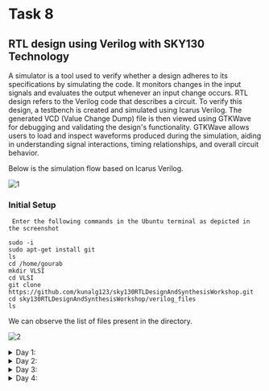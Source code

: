 # Task 8
	
## RTL design using Verilog with SKY130 Technology
A simulator is a tool used to verify whether a design adheres to its specifications by simulating the code. It monitors changes in the input signals and evaluates the output whenever an input change occurs. RTL design refers to the Verilog code that describes a circuit. To verify this design, a testbench is created and simulated using Icarus Verilog. The generated VCD (Value Change Dump) file is then viewed using GTKWave for debugging and validating the design's functionality. GTKWave allows users to load and inspect waveforms produced during the simulation, aiding in understanding signal interactions, timing relationships, and overall circuit behavior.

Below is the simulation flow based on Icarus Verilog.

![1](https://github.com/user-attachments/assets/c8f2d198-d6bf-48d3-8ab7-aed7f2dcc05d)

### Initial Setup
	 Enter the following commands in the Ubuntu terminal as depicted in the screenshot
	  
```
sudo -i
sudo apt-get install git
ls
cd /home/gourab
mkdir VLSI
cd VLSI
git clone https://github.com/kunalg123/sky130RTLDesignAndSynthesisWorkshop.git
cd sky130RTLDesignAndSynthesisWorkshop/verilog_files
ls
```

We can observe the list of files present in the directory. 

![2](https://github.com/user-attachments/assets/b7dc9189-a7dc-4ae2-b708-458650935469)

 <details>
	  <summary>Day 1:</summary>
		  
  <li>
	  Introduction to iverilog and GTKWave: This tutorial involved learning about how to simulate the design and testbench for a 2x1 multiplexer, using iverilog, and displaying the waveform on GTKWave.
	  
	
![3](https://github.com/user-attachments/assets/bd44924d-2322-4dc9-9053-4b1dbe3e8e89)

![4](https://github.com/user-attachments/assets/8e2899cf-7fb0-48ae-8a55-53e33eb20494)
   	  
  ```
  //Design 
  module good_mux (input i0, input i1, input sel, output reg y);
	  always@(*)
	  begin
	  	if(sel)
			y<=i1;
		else
			y<=i0;
	  end
  endmodule
  //Testbench
  module tb_good_mux;
	reg i0,i1,sel;
	wire y;

     	good_mux uut(.sel(sel),.i0(i0),.i1(i1),.y(y));

	initial begin
		$dumpfile("tb_good_mux.vcd");
		$dumpvars(0,tb_good_mux);
		sel=0;
		i0=0;
		i1=0;
		#300 $finish;
	end
	always #75 sel = ~sel;
	always #10 i0 = ~i0;
	always #55 i1 = ~i1;
  endmodule
  ```
  </li>
  <li>
	  Introduction to Yosys: This tutorial covers the use of Yosys for synthesizing a design written in Verilog, allowing us to view its netlists and examine the cells generated to form the circuit. The following commands are utilized:

   ```
yosys
read_liberty -lib ../lib/sky130_fd_sc_hd__tt_025C_1v80.lib
read_verilog good_mux.v
synth -top good_mux
abc -liberty ../lib/sky130_fd_sc_hd__tt_025C_1v80.lib
show
write_verilog -noattr good_mux_netlist.v
!gvim good_mux_netlist.v
  ```

1. Opens Yosys Tool
2. Reads the technology library file (Liberty format) required for synthesis using the specified path.
3. Loads the Verilog file good_mux.v for synthesis.
4. Performs synthesis on the design, with good_mux as the top module.
5. Optimizes the synthesized design using the ABC tool and the specified technology library.
6. Displays the synthesized design as a schematic.
7. Writes the synthesized netlist to the file good_mux_netlist.v without attributes.
8. Opens the netlist file good_mux_netlist.v in the gvim text editor.

```
//Generated Netlist
module good_mux(i0, il, sel, y);
	wire _0_;
	wire _1_;
	wire _2_;
	wire_3_;
	input i0; wire i0;
	input il; wire il;
	input sel; wire sel;
	output y; wire y;
	
	sky130_fd_sc_hd__mux2_1 _4_ (.AO(_0_),.A1(_1_),.S(_2_),.X(_3_));
	
	assign_0_ = 10;
	assign 1 = il;
	assign 2 = sel;
	assign y = _3_;
endmodule
```
![5](https://github.com/user-attachments/assets/5210318d-7461-4068-bb92-8d9f18a61efe)

![6](https://github.com/user-attachments/assets/af9981b7-e43f-4921-8a15-348000b975ba)

![7](https://github.com/user-attachments/assets/6aa3834c-90b0-40f5-a51d-440a89e3ae9a)

![8](https://github.com/user-attachments/assets/06c2a605-cb44-4c5e-bba7-9e098e2f7845)

![9](https://github.com/user-attachments/assets/a9ff7baf-3aba-4f2f-80c7-b99f4aa3f7ae)

![10](https://github.com/user-attachments/assets/3eb4d1a5-c91d-44c8-9c87-c6800101d2f3)

![11](https://github.com/user-attachments/assets/711a2355-e081-42d3-9b35-acac9c7ceb40)

![12](https://github.com/user-attachments/assets/cb6eb58b-8ef7-42cd-980e-20074ce3b3cc)

![13](https://github.com/user-attachments/assets/e274b1f4-2519-4caf-982d-df3796ae0055)

![14](https://github.com/user-attachments/assets/ba787163-d93c-4c64-aeb6-10e624c1c6d6)

![15](https://github.com/user-attachments/assets/6ff70087-fb82-411f-a5fc-5ad99585c863)

![16](https://github.com/user-attachments/assets/1b772a91-dea6-4a58-b536-0e5ffbe21db0)

![17](https://github.com/user-attachments/assets/a33a0612-d826-40fa-ac47-52c3e30b862b)

  </li>
  
  </details>

  <details>
	  <summary>Day 2:</summary>
  
<li>
	   Yosys Synthesis for Multiple Modules: This tutorial involved the synthesis of a design file that has more than one module.

```
//Design

module sub_module2 (input a, input b, output y);
	assign y = a | b;
endmodule

module sub_module1 (input a, input b, output y);
	assign y = a&b;
endmodule

module multiple_modules (input a, input b, input c, output y);
	wire net1;
	sub_module1 u1(.a(a),.b(b),.y(net1)); //net1 = a&b
	sub_module2 u2(.a(net1),.b(c),.y(y)); //y = netic,ie y = a&b + c;
endmodule
```

```
1. yosys
2. read_liberty -lib ../lib/sky130_fd_sc_hd__tt_025C_1v80.lib
3. read_verilog multiple_modules.v
4. synth -top multiple_modules
5. abc -liberty ../lib/sky130_fd_sc_hd__tt_025C_1v80.lib
6. show
7. write_verilog -noattr multiple_modules_netlist.v
8. !gvim multiple_modules_netlist.v
```

   </li>

```
//Generated Netlist
module multiple_modules (a, b, c, y);
	input a; wire a;
	input b; wire b;
	input c; wire c;
	wire net1;
	output y; wire y;

	sub_modulel ul (.a(a),.b(b),.y(net1));
	sub_module2 u2 (.a(net1),.b(c),.y (y));
endmodule

module sub_modulel (a, b, y);
	wire _0_;
	wire _1_;
	wire _2_;
	input a; wire a;
	input b; wire b;
	output y; wire y;
	
	sky130_fd_sc_hd_and2_0_3_(.A(_1_),.B(_0_),.X(_2_));
	
	assign _1_ = b;
	assign _0_ = a;
	assign y = _2_;
endmodule

module sub_module2 (a, b, y);
	wire _0_;
	wire _1_;
	wire _2_;
	input a; wire a;
	input b; wire b;
	output y;wire y;

	sky130_fd_sc_hd_or2_0_3_ (A(_1_), .B( 0 ), .X( 2 ));
	assign _1_ = b;
	assign _0_ = a;
	assign y = _2_;
endmodule
```
![18](https://github.com/user-attachments/assets/27a7d887-89f9-4b8f-873a-050db09bc195)

![19](https://github.com/user-attachments/assets/847424cf-602e-48de-a065-6e8e2bdd188d)

![20](https://github.com/user-attachments/assets/4c57118b-53f7-453b-b4f7-1eba6c00d656)

![21](https://github.com/user-attachments/assets/0675a04c-7058-4392-8eb7-6948b3a68ba6)

![22](https://github.com/user-attachments/assets/0aa1d56f-530a-4a06-baf1-94b792be56ba)

![23](https://github.com/user-attachments/assets/b6cc6e77-b539-45aa-97f2-47e06fc9b60c)

![24](https://github.com/user-attachments/assets/d2babcf9-e6b2-4528-8dd0-9bed78da6df3)

![25](https://github.com/user-attachments/assets/6a57e56e-f9ba-4060-8121-a8866fc3f1cb)

![26](https://github.com/user-attachments/assets/ad2b65fc-d59a-4159-876b-1e6b9df9e479)

![27](https://github.com/user-attachments/assets/60ae2c8d-4157-4f3f-bb86-7f4fd9a9d0b4)

![28](https://github.com/user-attachments/assets/5dff806d-9cbe-4f3a-8748-6f24d21e28e5)

![29](https://github.com/user-attachments/assets/dbc3b547-ff83-4c49-b0ba-1782f0df7245)

<li>
	Module-Level Synthesis: This method is ideal when there are multiple instances of the same module. The synthesis is performed once and then replicated multiple times, with all instances being connected in the top module. This approach is especially useful when applying the divide-and-conquer algorithm.
 ```
1. yosys
2. read_liberty -lib ../lib/sky130_fd_sc_hd__tt_025C_1v80.lib
3. read_verilog multiple_modules.v
4. synth -top sub_module1
5. abc -liberty ../lib/sky130_fd_sc_hd__tt_025C_1v80.lib
6. show
```
</li>

<li>
	Flattening: This process merges all hierarchical modules within the design into a single module, resulting in a flat netlist.
 ```
1. yosys
2. read_liberty -lib ../lib/sky130_fd_sc_hd__tt_025C_1v80.lib
3. read_verilog multiple_modules.v
4. synth -top multiple_modules
5. abc -liberty ../lib/sky130_fd_sc_hd__tt_025C_1v80.lib
6. flatten
7. show
8. write_verilog -noattr multiple_modules_netlist.v
9. gvim multiple_modules_netlist.v
```

```
//Generated Netlist
module multiple_modules (a, b, c, y);
	wire _0_; wire _1_;
	wire _2_; wire _3_;
	wire _4_; wire _5_;
	input a; wire a;
	input b; wire b;
	input c; wire c;
	wire net1;
	wire \ul.a;
	wire \ul.b;
	wire \ul.y;
	wire \u2.a;
	wire \u2.b;
	wire \u2.y;
	output y; wire y;
	
	sky130_fd_sc_hd_and2_0 _6_ (.A(1),.B(0),.X(_2_));
	sky130_fd_sc_hd_or2_0 _7_(.A(4),.B(_3_),.X(5));

	assign 4 = \u2.b ;
	assign 3 = \u2.a ;
	assign \u2.y = _5_;
	assign \u2.a = net1;
	assign \u2.b = c;
	assign y = \u2.y;
	assign 1 = \u1.b;
	assign 0 = \ul.a ;
	assign \ul.y = _2_;
	assign \ul.a = a;
	assign \u1.b = b;
	assign net1 = \u1.y;
endmodule
```
![30](https://github.com/user-attachments/assets/77434ac8-779c-41ff-ac50-50f59b1624d2)

![31](https://github.com/user-attachments/assets/a714f466-e62b-47df-9a23-d9e062abcc59)

![32](https://github.com/user-attachments/assets/5b65ca3f-273c-4aeb-b152-f4c0e9c1cb00)

</li>

<li>
	Simulation of D-Flipflop using Icarus Verilog and GTKWave: Simulations were performed for three types of D-Flipflops—Asynchronous Reset, Asynchronous Set, and Synchronous Reset.
Asynchronous Reset

```
iverilog dff_asyncres.v tb_dff_asyncres.v
./a.out
gtkwave tb_dff_asyncres.vcd
```

```
//Design
module dff_asyncres(input clk, input async_reset, input d, output reg q);
	always@(posedge clk, posedge async_reset)
	begin
		if(async_reset)
			q <= 1'b0;
		else
			q <= d;
	end
endmodule
//Testbench
module tb_dff_asyncres; 
	reg clk, async_reset, d;
	wire q;
	dff_asyncres uut (.clk(clk),.async_reset (async_reset),.d(d),.q(q));

	initial begin
		$dumpfile("tb_dff_asyncres.vcd");
		$dumpvars(0,tb_dff_asyncres);
		// Initialize Inputs
		clk = 0;
		async_reset = 1;
		d = 0;
		#3000 $finish;
	end
		
	always #10 clk = ~clk;
	always #23 d = ~d;
	always #547 async_reset=~async_reset; 
endmodule
```
![33](https://github.com/user-attachments/assets/3b990598-2c7b-4391-9cae-2aa080855650)

![34](https://github.com/user-attachments/assets/913faf74-e9d9-4634-89d3-a0658ada06a5)

      From the waveform, it can be observed that the Q output changes to zero when the asynchronous reset is asserted high, regardless of the clock edge (positive or negative).

Asynchronous Set:

```
iverilog dff_async_set.v tb_dff_async_set.v
./a.out
gtkwave tb_dff_async_set.vcd
```

```
//Design
module dff_async_set(input clk, input async_set, input d, output reg q);
	always@(posedge clk, posedge async_set)
	begin
		if(async_set)
			q <= 1'b1;
		else
			q <= d;
	end
endmodule
//Testbench
module tb_dff_async_set; 
	reg clk, async_set, d;
	wire q;
	dff_async_set uut (.clk(clk),.async_set (async_set),.d(d),.q(q));

	initial begin
		$dumpfile("tb_dff_async_set.vcd");
		$dumpvars(0,tb_dff_async_set);
		// Initialize Inputs
		clk = 0;
		async_set = 1;
		d = 0;
		#3000 $finish;
	end
		
	always #10 clk = ~clk;
	always #23 d = ~d;
	always #547 async_set=~async_set; 
endmodule
```
![35](https://github.com/user-attachments/assets/2321fca9-478a-45c7-bc84-3efc88c606ff)

![36](https://github.com/user-attachments/assets/b551d90f-278b-4612-8e4d-ec49b5c7d580)

From the waveform, it can be observed that the Q output changes to one when the asynchronous set is asserted high, regardless of the clock edge (positive or negative).

Synchronous Reset:

```
iverilog dff_syncres.v tb_dff_syncres.v
./a.out
gtkwave tb_dff_syncres.vcd
```

```
//Design
module dff_syncres(input clk, input sync_reset, input d, output reg q);
	always@(posedge clk)
	begin
		if(sync_reset)
			q <= 1'b0;
		else
			q <= d;
	end
endmodule
//Testbench
module tb_dff_syncres; 
	reg clk, syncres, d;
	wire q;
	dff_asyncres uut (.clk(clk),.sync_reset (sync_reset),.d(d),.q(q));

	initial begin
		$dumpfile("tb_dff_syncres.vcd");
		$dumpvars(0,tb_dff_syncres);
		// Initialize Inputs
		clk = 0;
		sync_reset = 1;
		d = 0;
		#3000 $finish;
	end
		
	always #10 clk = ~clk;
	always #23 d = ~d;
	always #547 sync_reset=~async_reset; 
endmodule
```
![37](https://github.com/user-attachments/assets/b6d01d01-5230-453c-af93-8c28fd4a8af3)

![38](https://github.com/user-attachments/assets/9b4b6d04-16f9-4fcd-aa86-1496ea831893)

From the waveform, it can be observed that the Q output changes to zero when the synchronous reset is set high, only at the positive clock edge.

</li>

<li>
	Synthesis of D-Flipflop using Yosys: Three types of D-Flipflops were synthesized—Asynchronous Reset, Asynchronous Set, and Synchronous Reset.

Asynchronous Reset:
	
```
1. yosys
2. read_liberty -lib ../lib/sky130_fd_sc_hd__tt_025C_1v80.lib
3. read_verilog dff_asyncres.v
4. synth -top dff_asyncres
5. dfflibmap -liberty ../lib/sky130_fd_sc_hd__tt_025C_1v80.lib
7. show
8. write_verilog -noattr dff_asyncres_netlist.v
9. gvim dff_asyncres_netlist.v
```

```
//Generated Netlist   		
module dff_asyncres (clk, async_reset, d, q);
	wire _0_;
	wire _1_;
	wire _2_;
	input async_reset;
	input clk;
	input d;
	output q;
	
	sky130_fd_sc_hd__clkinv_1 _3_ (.A(_0_),.Y(_1_));
	sky130_fd_sc_hd__dfrtp_1 _4_ (.CLK(clk),.D(d),.RESET_B(_2_),.Q(q));
	assign _0_ = async_reset;
	assign _2_ = _1_;
endmodule
```
![39](https://github.com/user-attachments/assets/70825a27-c7b6-4995-af40-2cc4e82e6244)

![40](https://github.com/user-attachments/assets/a459580c-ff54-4c96-b169-0084aa761c15)

Asynchronous Set		
  
```
1. yosys
2. read_liberty -lib ../lib/sky130_fd_sc_hd__tt_025C_1v80.lib
3. read_verilog dff_async_set.v
4. synth -top dff_async_set
5. dfflibmap -liberty ../lib/sky130_fd_sc_hd__tt_025C_1v80.lib
7. show
8. write_verilog -noattr dff_async_set_netlist.v
9. gvim dff_async_set_netlist.v
```

```
//Generated Netlist   		
module dff_async_set (clk, async_set, d, q);
	wire _0_;
	wire _1_;
	wire _2_;
	input async_set;
	input clk;
	input d;
	output q;
	
	sky130_fd_sc_hd__clkinv_1 _3_ (.A(_0_),.Y(_1_));
	sky130_fd_sc_hd__dfrtp_1 _4_ (.CLK(clk),.D(d),.RESET_B(_2_),.Q(q));
	assign _0_ = async_set;
	assign _2_ = _1_;
endmodule
```
![41](https://github.com/user-attachments/assets/d48cd9ff-1561-4b9e-9bb6-d9a9a4d35780)

Synchronous Reset:
  
```
1. yosys
2. read_liberty -lib ../lib/sky130_fd_sc_hd__tt_025C_1v80.lib
3. read_verilog dff_syncres.v
4. synth -top dff_syncres
5. dfflibmap -liberty ../lib/sky130_fd_sc_hd__tt_025C_1v80.lib
7. show
8. write_verilog -noattr dff_syncres_netlist.v
9. gvim dff_syncres_netlist.v
```

```
//Generated Netlist   		
module dff_syncres (clk, sync_reset, d, q);
	wire _0_;
	wire _1_;
	wire _2_;
	input sync_reset;
	input clk;
	input d;
	output q;
	
	sky130_fd_sc_hd__clkinv_1 _3_ (.A(_0_),.Y(_1_));
	sky130_fd_sc_hd__dfrtp_1 _4_ (.CLK(clk),.D(d),.RESET_B(_2_),.Q(q));
	assign _0_ = sync_reset;
	assign _2_ = _1_;
endmodule
```

![42](https://github.com/user-attachments/assets/b362bbb8-8114-4217-99cb-15c5594d434b)

</li>

<li>
	Multiplication by 2: In this tutorial, we learn that specific multiplier hardware is not necessary for multiplying a number by 2. This operation can be easily achieved by concatenating the number with a zero in the least significant bit (LSB).
 
```
1. yosys
2. read_liberty -lib ../lib/sky130_fd_sc_hd__tt_025C_1v80.lib
3. read_verilog mult_2.v
4. synth -top mul2
5. abc -liberty ../lib/sky130_fd_sc_hd__tt_025C_1v80.lib
6. show
7. write_verilog -noattr mul2_net.v
8. gvim mul2_net.v
```

```
//Design
module mul2(input [2:0]a, output [3:0]y);
	assign y=a*2;
endmodule
```

```
//Generated Netlist
module mul2(a,y);
	input [2:0]a; wire [2:0]a;
	output [3:0]y; wire [3:0]y;

	assign y = {a,1'h0};
endmodule
```
![43](https://github.com/user-attachments/assets/329ddca1-0742-498e-9af8-970d0e17e9b0)

![44](https://github.com/user-attachments/assets/66abbf99-fa72-42e1-84d2-4a927b9fa853)

</li>

<li>
	Multiplication by 9: In this tutorial, we discover that specific multiplier hardware is not needed for multiplying a number by 9. This operation can be easily accomplished by concatenating the number with itself.
 
```
1. yosys
2. read_liberty -lib ../lib/sky130_fd_sc_hd__tt_025C_1v80.lib
3. read_verilog mult_9.v
4. synth -top mult9
5. abc -liberty ../lib/sky130_fd_sc_hd__tt_025C_1v80.lib
6. show
7. write_verilog -noattr mul9_net.v
8. gvim mul9_net.v
```

```
//Design
module mul2(input [2:0]a, output [5:0]y);
	assign y=a*9;
endmodule
```

```
//Generated Netlist
module mul9(a,y);
	input [2:0]a; wire [2:0]a;
	output [5:0]y; wire [5:0]y;

	assign y = {a,a};
endmodule
```
![45](https://github.com/user-attachments/assets/2aa1e451-a23b-4531-88ba-60a662801db8)

</li>

    
  </details>
<details>
	  <summary>Day 3:</summary>
Optimization of Various Designs

<li>
	Design infers 2 input AND Gate:

```
1. yosys
2. read_liberty -lib ../lib/sky130_fd_sc_hd__tt_025C_1v80.lib
3. read_verilog opt_check.v
4. synth -top opt_check
5. abc -liberty ../lib/sky130_fd_sc_hd__tt_025C_1v80.lib
6. opt_clean -purge
7. show
```

5. Eliminates unused or redundant logic within the design and removes any dangling wires or gates.
 
```
//Design
module opt_check(input a, input b, output y);
	assign y = a?b:0;
endmodule
```
![46](https://github.com/user-attachments/assets/3867e5e9-69bb-465e-a743-ac58fd050cb3)

![47](https://github.com/user-attachments/assets/9f396265-f3f2-4577-a60f-320194dfd36e)

![48](https://github.com/user-attachments/assets/7010cee0-0ef0-46cd-94f7-0cb392be3fea)

</li>

<li>
	Design infers 2 input OR Gate:

```
1. yosys
2. read_liberty -lib ../lib/sky130_fd_sc_hd__tt_025C_1v80.lib
3. read_verilog opt_check2.v
4. synth -top opt_check2
5. abc -liberty ../lib/sky130_fd_sc_hd__tt_025C_1v80.lib
6. opt_clean -purge
7. show
```

```
//Design
module opt_check2(input a, input b, output y);
	assign y = a?1:b;
endmodule
```
![49](https://github.com/user-attachments/assets/a922d27c-cc81-4c7b-a81d-08c2b84724a2)

![50](https://github.com/user-attachments/assets/218d85df-04bd-4cb1-9f79-3f02c458afe1)

![51](https://github.com/user-attachments/assets/46f4b57e-3c8b-4c75-989c-fdd7ff0cab29)

</li>	

<li>
	Design infers 3 input AND Gate:

```
1. yosys
2. read_liberty -lib ../lib/sky130_fd_sc_hd__tt_025C_1v80.lib
3. read_verilog opt_check3.v
4. synth -top opt_check3
5. abc -liberty ../lib/sky130_fd_sc_hd__tt_025C_1v80.lib
6. opt_clean -purge
7. show
```

```
//Design
module opt_check2(input a, input b, input c, output y);
	assign y = a?(b?c:0):0;
endmodule
```
![52](https://github.com/user-attachments/assets/3a41bcf0-af7a-4871-a13d-ad324602c372)

![53](https://github.com/user-attachments/assets/ee057a3d-1c08-4fab-9567-2a2ed4232017)

![54](https://github.com/user-attachments/assets/c64e068a-8e3e-4a81-abd4-ced09426b015)

</li>

<li>
	Design infers 2 input XNOR Gate (3 input Boolean Logic)

```
1. yosys
2. read_liberty -lib ../lib/sky130_fd_sc_hd__tt_025C_1v80.lib
3. read_verilog opt_check4.v
4. synth -top opt_check4
5. abc -liberty ../lib/sky130_fd_sc_hd__tt_025C_1v80.lib
6. opt_clean -purge
7. show
```

```
//Design
module opt_check2(input a, input b, input c, output y);
	assign y = a ? (b ? ~c : c) : ~c;
endmodule
```
![55](https://github.com/user-attachments/assets/c0e9ee20-b6e8-4c1d-a5b7-44395ac67401)

![56](https://github.com/user-attachments/assets/2915fcf6-d55c-4cf4-94de-6cf806a6d162)

![57](https://github.com/user-attachments/assets/bc94f5d7-1895-4713-9241-fe86d36d40a2)

</li>

<li>
	Multiple Module Optimization-1

```
1. yosys
2. read_liberty -lib ../lib/sky130_fd_sc_hd__tt_025C_1v80.lib
3. read_verilog multiple_module_opt.v
4. synth -top multiple_module_opt
5. abc -liberty ../lib/sky130_fd_sc_hd__tt_025C_1v80.lib
6. opt_clean -purge
7. show
```

```
//Design

module sub_module1(input a, input b, output y);
	assign y = a & b;
endmodule

module sub_module2 (input a, input b output y);
	assign y = a^b;
endmodule

module multiple_module_opt(input a, input b input c, input d output y);
	wire n1,n2, n3;

	sub_module1 U1 (.a(a), .b(1'b1), .y(n1));
	sub_module2 U2 (.a(n1), .b(1'b0), .y(n));
	sub_module2 U3 (.a(b), .b(d), .y(n3));

	assign y = c | (b & n1);
endmodule
```
![58](https://github.com/user-attachments/assets/15dde80e-08a1-4d6d-ba4e-7f422c4e74c2)

![59](https://github.com/user-attachments/assets/83335941-a0d2-4f23-b596-62157a363729)

![60](https://github.com/user-attachments/assets/ce02f234-975c-43b1-9cfa-0840f7856d3d)

</li>

<li>
	Multiple Module Optimization-2

```
1. yosys
2. read_liberty -lib ../lib/sky130_fd_sc_hd__tt_025C_1v80.lib
3. read_verilog multiple_module_opt2.v
4. synth -top multiple_module_opt2
5. abc -liberty ../lib/sky130_fd_sc_hd__tt_025C_1v80.lib
6. opt_clean -purge
7. show
```

```
//Design
module sub_module(input a input b output y);
	assign y = a & b;
endmodule

module multiple_module_opt2(input a, input b input c, input d, output y);
	wire n1,n2, n3;

	sub_module U1 (.a(a), .b(1'b0), y(n));
	sub_module U2 (.a(b), .b(c), .y(n2));
	sub_module U3 (.a(n2), .b(d), .y(n));
	sub_module U4 (.a(n3), .b(n1), .y(y));
endmodule
```

<li>
	D-Flipflop Constant 1 with Asynchronous Reset (active low)
	
```
iverilog dff_const1.v tb_dff_const1.v
./a.out
gtkwave tb_dff_const1.vcd
```

```
//Design
module dff_const1(input clk, input reset, output reg q); 
always @(posedge clk, posedge reset)
begin
	if(reset)
		q <= 1'b0;
	else
		q <= 1'b1;
end
endmodule
//Testbench
module tb_dff_const1; 
	reg clk, reset;
	wire q;

	dff_const1 uut (.clk(clk),.reset(reset),.q(q));

	initial begin
		$dumpfile("tb_dff_const1.vcd");
		$dumpvars(0,tb_dff_const1);
		// Initialize Inputs
		clk = 0;
		reset = 1;
		#3000 $finish;
	end

	always #10 clk = ~clk;
	always #1547 reset=~reset;
endmodule
```
![61](https://github.com/user-attachments/assets/1274b2af-67a7-4ffd-9e46-b06f52cc6289)

![62](https://github.com/user-attachments/assets/840adb12-1798-430d-ba15-c150a8787ceb)

From the waveform, it can be observed that the Q output is always high when reset is zero, and reset doesn't depend on clock edge.
  
```
1. yosys
2. read_liberty -lib ../lib/sky130_fd_sc_hd__tt_025C_1v80.lib
3. read_verilog dff_const1.v
4. synth -top dff_const1
5. dfflibmap -liberty ../lib/sky130_fd_sc_hd__tt_025C_1v80.lib
7. show
```
![63](https://github.com/user-attachments/assets/e3e762af-bf90-4e46-ad39-f106261a9ce6)

![64](https://github.com/user-attachments/assets/149a5980-ad46-4ad0-a72e-030d6b54d991)

</li>

<li>
	D-Flipflop Constant 2 with Asynchronous Reset (active high)

```
iverilog dff_const2.v tb_dff_const2.v
./a.out
gtkwave tb_dff_const2.vcd
```

```
//Design
module dff_const2(input clk, input reset, output reg q); 
always @(posedge clk, posedge reset)
begin
	if(reset)
		q <= 1'b1;
	else
		q <= 1'b1;
end
endmodule
//Testbench
module tb_dff_const2; 
	reg clk, reset;
	wire q;

	dff_const2 uut (.clk(clk),.reset(reset),.q(q));

	initial begin
		$dumpfile("tb_dff_const1.vcd");
		$dumpvars(0,tb_dff_const1);
		// Initialize Inputs
clk = 0;
		reset = 1;
		#3000 $finish;
	end

	always #10 clk = ~clk;
	always #1547 reset=~reset;
endmodule
```
 
![65](https://github.com/user-attachments/assets/15a4582b-1fe3-4a9e-ab81-cac5afe1fe90)

![66](https://github.com/user-attachments/assets/f78799f2-616d-407e-91fc-1dae70400ac0)

From the waveform, it can be observed that the Q output is always high irrespective of reset.
  
```
1. yosys
2. read_liberty -lib ../lib/sky130_fd_sc_hd__tt_025C_1v80.lib
3. read_verilog dff_const2.v
4. synth -top dff_const2
5. dfflibmap -liberty ../lib/sky130_fd_sc_hd__tt_025C_1v80.lib
7. show
```
![67](https://github.com/user-attachments/assets/b4df798b-4200-4002-9e81-446686ea80ec)

![68](https://github.com/user-attachments/assets/a1ef5838-fe24-403e-83af-95ccd2089aed)

</li>

<li>
	D-Flipflop Constant 3 with Asynchronous Reset (active low)

```
//Design
module dff_const3(input clk, input reset, output reg q); 
	reg q1;

	always @(posedge clk, posedge reset)
	begin
		if(reset)
		begin
			q <= 1'b1;
			q1 <= 1'b0;
		end
		else
		begin	
			q1 <= 1'b1;
			q <= q1;
		end
	end
endmodule
```

```
1. yosys
2. read_liberty -lib ../lib/sky130_fd_sc_hd__tt_025C_1v80.lib
3. read_verilog dff_const3.v
4. synth -top dff_const3
5. dfflibmap -liberty ../lib/sky130_fd_sc_hd__tt_025C_1v80.lib
7. show
```
![69](https://github.com/user-attachments/assets/ad6d6171-f26d-4d70-8dda-a7634af62b39)

![70](https://github.com/user-attachments/assets/e3ed2843-797c-4150-84bf-c317dc5edf1b)

This module defines a D flip-flop in which, upon a positive edge reset, qq is set to 1 and q1q1 is set to 0. With each clock cycle, q1q1 is updated to 1, and qq takes on the value of q1q1.

When synthesized, the design will yield a flip-flop where qq transitions to 1 after the first clock cycle following the reset and remains at 1 thereafter.

</li>

<li>
	D-Flipflop Constant 4 with Asynchronous Reset (active high)

```
//Design
module dff_const4(input clk, input reset, output reg q); 
	reg q1;
Flattening: This process merges all hierarchical modules within the design into a single module, resulting in a flat netlist.
	always @(posedge clk, posedge reset)
	begin
		if(reset)
		begin
			q <= 1'b1;
			q1 <= 1'b1;
		end
		else
		begin	
			q1 <= 1'b1;
			q <= q1;
		end
	end
endmodule
```

```
1. yosys
2. read_liberty -lib ../lib/sky130_fd_sc_hd__tt_025C_1v80.lib
3. read_verilog dff_const4.v
4. synth -top dff_const4
5. dfflibmap -liberty ../lib/sky130_fd_sc_hd__tt_025C_1v80.lib
7. show
```

![71](https://github.com/user-attachments/assets/b2fe74ef-c066-4a3b-b0ad-a4c105cd04d9)

![72](https://github.com/user-attachments/assets/57d7f765-6c38-4d9d-9e29-6d24601aedb8)

This module defines a D flip-flop that sets both q and q1 to 1 on a positive edge of reset. On each clock cycle, q1 remains 1, and q is updated with the value of q1 (which is always 1).

When synthesized, the design will result in a flip-flop where q is always 1, regardless of the reset or clock state.

</li>

<li>
	D-Flipflop Constant 5 with Asynchronous Reset

```
//Design
module dff_const5(input clk, input reset, output reg q); 
	reg q1;

	always @(posedge clk, posedge reset)
	begin
		if(reset)
		begin
			q <= 1'b0;
			q1 <= 1'b0;
		end
		else
		begin	
			q1 <= 1'b1;
			q <= q1;
		end
	end
endmodule
```

```
1. yosys
2. read_liberty -lib ../lib/sky130_fd_sc_hd__tt_025C_1v80.lib
3. read_verilog dff_const5.v
4. synth -top dff_const5
5. dfflibmap -liberty ../lib/sky130_fd_sc_hd__tt_025C_1v80.lib
7. show
```
![73](https://github.com/user-attachments/assets/f5bab4fc-062b-4848-9b0e-b21cef7d4188)

![74](https://github.com/user-attachments/assets/30899792-566d-4e22-8388-57933136d90a)

This module defines a D flip-flop that resets both qq and q1q1 to 0 upon a positive edge of reset. With each clock cycle, q1q1 is set to 1, and qq is then updated to match the value of q1q1 (which will always be 1 after the first cycle).

When synthesized, the design will produce a flip-flop where qq remains at 1 following the first clock cycle after the reset.
</li>

<li>
	Counter Optimization 1:

```
//Design	
module counter_opt (input clk, input reset, output q);
	reg [2:0] count;
	assign q = count[0];
	
	always @(posedge clk,posedge reset)
	begin
		if(reset)
			count <= 3'b000;
		else
			count <= count + 1;
	end
endmodule
```

```
1. yosys
2. read_liberty -lib ../lib/sky130_fd_sc_hd__tt_025C_1v80.lib
3. read_verilog counter_opt.v
4. synth -top counter_opt
5. dfflibmap -liberty ../lib/sky130_fd_sc_hd__tt_025C_1v80.lib
7. show
```
![75](https://github.com/user-attachments/assets/5c1f38cf-8897-458e-ab75-f0c70d0450f1)

![76](https://github.com/user-attachments/assets/088dff6d-493a-47ef-8921-a74cc96ef926)

</li>

<li>
	Counter Optimization 2:

```
//Design	
module counter_opt2 (input clk, input reset, output q);
	reg [2:0] count;
	assign q = (count[2:0] == 3'b100);
	
	always @(posedge clk,posedge reset)
	begin
		if(reset)
			count <= 3'b000;
		else
			count <= count + 1;
	end
endmodule
```

```
1. yosys
2. read_liberty -lib ../lib/sky130_fd_sc_hd__tt_025C_1v80.lib
3. read_verilog counter_opt2.v
4. synth -top counter_opt2
5. dfflibmap -liberty ../lib/sky130_fd_sc_hd__tt_025C_1v80.lib
7. show
```
![77](https://github.com/user-attachments/assets/410d205c-57a7-4072-9d80-a8e0e6074ca0)

![78](https://github.com/user-attachments/assets/653320a7-57ec-4c23-8adf-914a4c7250a3)
 
</li>

</li>

  </details>

  <details>
	  <summary>Day 4:</summary>
<li>
	Design of 2x1 MUX using Ternary Operator:
	
```
//Design
module ternary_operator_mux(input i0, input i1, input sel, output y);
	assign y = sel?i1:i0;
endmodule
```

```
iverilog ternary_operator_mux.v tb_ternary_operator_mux.v
./a.out
gtkwave tb_ternary_operator_mux.vcd
```

These commands perform iverilog and GTKWave simulation.

![79](https://github.com/user-attachments/assets/b427806c-edd7-451e-be72-055a3f35227a)

![80](https://github.com/user-attachments/assets/5054544f-1f04-4aa2-b218-9e3672054a9e)

```
1. yosys
2. read_liberty -lib ../lib/sky130_fd_sc_hd__tt_025C_1v80.lib
3. read_verilog ternary_operator_mux.v
4. synth -top ternary_operator_mux
5. abc -liberty ../lib/sky130_fd_sc_hd__tt_025C_1v80.lib
6. opt_clean -purge
7. write_verilog -noattr ternary_operator_mux_net.v
8. !gvim ternary_operator_mux_net.v
9. show
```

```
//Generated Netlist
module ternary_operator_mux(i0, il, sel, y);
	wire _0_;
	wire _1_;
	wire _2_;
	wire _3_;
	input i0; wire i0;
	input il; wire il;
	input sel; wire sel;
	output y; wire y;
	
	sky130_fd_sc_hd_mux2_1 _4_ (.AO(_0_),.A1(_1_),.S(_2_),.X(_3_));

	assign _0_ = i0;
	assign _1_ = il;
	assign _2_ = sel;
	assign y = _3_;
endmodule
```
![81](https://github.com/user-attachments/assets/dcc9b27d-4b61-4d54-849a-3d145c5be08c)

```
iverilog ../my_lib/verilog_model/primitives.v ../my_lib/verilog_model/sky130_fd_sc_hd.v ternary_operator_mux.v tb_ternary_operator_mux.v
./a.out
gtkwave tb_ternary_operator_mux.vcd
```
![82](https://github.com/user-attachments/assets/d1e05dfa-a78d-4600-9840-e5f0e1d6b130)

![83](https://github.com/user-attachments/assets/f88c264a-e730-439d-ad59-af5b2c61e918)

These waveforms correspond to the GATE LEVEL SYNTHESIS for the Ternary Operator MUX.

</li>	

<li>
	Design of a Bad 2x1 MUX:

```
//Design
module bad_mux(input i0, input i1, input sel, output reg y);
	always@(sel)
	begin
		if(sel)
			y <= i1;
		else
			y <= i0;
	end
endmodule
```

```
iverilog bad_mux.v tb_bad_mux.v
./a.out
gtkwave tb_bad_mux.vcd
```
![84](https://github.com/user-attachments/assets/3e4b5940-1353-4108-894a-8cd1dc00604a)

![85](https://github.com/user-attachments/assets/601cd541-94d4-4b6b-97b8-af3a10f025ca)

From the waveform, it can be observed that the output yy changes only when there is a change in the select line, completely disregarding any changes in i0i0 and i1i1, which should also influence the output yy. Therefore, this design represents a faulty multiplexer (MUX).


```
1. yosys
2. read_liberty -lib ../lib/sky130_fd_sc_hd__tt_025C_1v80.lib
3. read_verilog bad_mux.v
4. synth -top bad_mux
5. abc -liberty ../lib/sky130_fd_sc_hd__tt_025C_1v80.lib
6. opt_clean -purge
7. write_verilog -noattr bad_mux_net.v
8. !gvim bad_mux_net.v
9. show
```

```
//Generated Netlist
module bad_mux(i0, il, sel, y);
	wire _0_;
	wire _1_;
	wire _2_;
	wire _3_;
	input i0; wire i0;
	input il; wire il;
	input sel; wire sel;
	output y; wire y;
	
	sky130_fd_sc_hd_mux2_1 _4_ (.AO(_0_),.A1(_1_),.S(_2_),.X(_3_));

	assign _0_ = i0;
	assign _1_ = il;
	assign _2_ = sel;
	assign y = _3_;
endmodule
```
![86](https://github.com/user-attachments/assets/1c453216-c299-4ba2-aaf0-c38123b207f2)

```
iverilog ../my_lib/verilog_model/primitives.v ../my_lib/verilog_model/sky130_fd_sc_hd.v bad_mux.v tb_bad_mux.v
./a.out
gtkwave tb_bad_mux.vcd
```
![87](https://github.com/user-attachments/assets/8416c652-6137-44b3-947a-5c07005f0e72)

![88](https://github.com/user-attachments/assets/fdd0223e-02ff-4af3-ad5c-25a8f75f8fdc)

These waveforms correspond to the GATE LEVEL SYNTHESIS for the Bad MUX.

</li>

<li>
	Blocking Caveat:

```
//Design
module blocking_caveat(input a, input b, input c, output reg d);
	reg x;

	always@(*)
	begin
		d = x & c;
		x = a | b;
	end
endmodule
```

```
iverilog blocking_caveat.v tb_blocking_caveat.v
./a.out
gtkwave tb_blocking_caveat.vcd
```

![Screenshot from 2024-10-20 15-57-26](https://github.com/user-attachments/assets/1c3acb0f-915f-4212-87db-6535cb8f8705)

![Screenshot from 2024-10-20 16-02-54](https://github.com/user-attachments/assets/fbbf0035-d8e2-4935-9be4-d9adb49efe21)

![Screenshot from 2024-10-20 16-02-47](https://github.com/user-attachments/assets/e3b2aa99-cd89-4a5c-b428-26d2f6880780)

As shown in the waveform, when both AA and BB go to zero, the output of the OR gate should also be zero (resulting in XX being zero), and the AND gate output should likewise be zero (matching the DD output). However, the input to the AND gate for XX retains the previous value of A∣BA∣B as one due to the use of blocking statements in the design, leading to this discrepancy in the output.
```
1. yosys
2. read_liberty -lib ../lib/sky130_fd_sc_hd__tt_025C_1v80.lib
3. read_verilog blocking_caveat.v
4. synth -top blocking_caveat
5. abc -liberty ../lib/sky130_fd_sc_hd__tt_025C_1v80.lib
6. opt_clean -purge
7. write_verilog -noattr blocking_caveat_net.v
8. !gvim blocking_caveat_net.v
9. show
```

```
//Generated Netlist
module blocking_caveat(a,b,c,d);
	wire _0_;
	wire _1_;
	wire _2_;
	wire _3_;
	wire _4_;
	input a; wire a;
	input b; wire b;
	input c; wire c;
	input d; wire d;
	output d; wire d;
	
	sky130_fd_sc_hd__o21a_1 _5_ (.A1(_2_),.A2(_1_),.B1(_3_),.X(_4_));

	assign _2_ = b;
	assign _1_ = a;
	assign _3_ = c;
	assign d = _4_;As shown in the waveform, when both AA and BB go to zero, the output of the OR gate should also be zero (resulting in XX being zero), and the AND gate output should likewise be zero (matching the DD output). However, the input to the AND gate for XX retains the previous value of A∣BA∣B as one due to the use of blocking statements in the design, leading to this discrepancy in the output.
endmodule
```

![Screenshot from 2024-10-20 16-07-43](https://github.com/user-attachments/assets/14860dcb-b550-4679-8ebf-512dbff3820f)
```
iverilog ../my_lib/verilog_model/primitives.v ../my_lib/verilog_model/sky130_fd_sc_hd.v blocking_caveat.v tb_blocking_caveat.v
./a.out
gtkwave tb_blocking_caveat.vcd
```

![Screenshot from 2024-10-20 16-04-20](https://github.com/user-attachments/assets/0a41a5f7-738c-448d-b88f-b548474cc14b)

![Screenshot from 2024-10-20 16-05-32](https://github.com/user-attachments/assets/3e9cde6d-af32-4c44-aaa6-4bb96397c244)
These waveforms correspond to the gate-level synthesis for the blocking caveat.

</li>

  </details>
